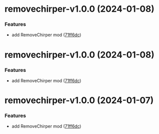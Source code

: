 # removechirper-v1.0.0 (2024-01-08)


### Features

* add RemoveChirper mod ([71ff6dc](https://github.com/Bomret/CitiesSkylinesMods/commit/71ff6dccbe57e7b28ec614d3e104f30ea2771297))

# removechirper-v1.0.0 (2024-01-08)


### Features

* add RemoveChirper mod ([71ff6dc](https://github.com/Bomret/CitiesSkylinesMods/commit/71ff6dccbe57e7b28ec614d3e104f30ea2771297))

# removechirper-v1.0.0 (2024-01-07)


### Features

* add RemoveChirper mod ([71ff6dc](https://github.com/Bomret/CitiesSkylinesMods/commit/71ff6dccbe57e7b28ec614d3e104f30ea2771297))
